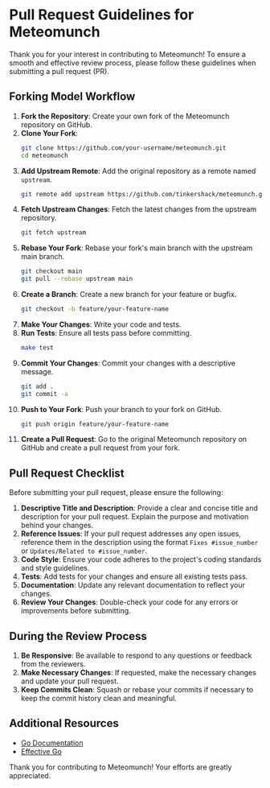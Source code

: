 # Pull Request Guidelines for Meteomunch

Thank you for your interest in contributing to Meteomunch! To ensure a smooth and effective review process, please follow these guidelines when submitting a pull request (PR).

## Forking Model Workflow

1. **Fork the Repository**: Create your own fork of the Meteomunch repository on GitHub.
2. **Clone Your Fork**:
    ```sh
    git clone https://github.com/your-username/meteomunch.git
    cd meteomunch
    ```
3. **Add Upstream Remote**: Add the original repository as a remote named `upstream`.
    ```sh
    git remote add upstream https://github.com/tinkershack/meteomunch.git
    ```
4. **Fetch Upstream Changes**: Fetch the latest changes from the upstream repository.
    ```sh
    git fetch upstream
    ```
5. **Rebase Your Fork**: Rebase your fork's main branch with the upstream main branch.
    ```sh
    git checkout main
    git pull --rebase upstream main
    ```
6. **Create a Branch**: Create a new branch for your feature or bugfix.
    ```sh
    git checkout -b feature/your-feature-name
    ```
7. **Make Your Changes**: Write your code and tests.
8. **Run Tests**: Ensure all tests pass before committing.
    ```sh
    make test
    ```
9. **Commit Your Changes**: Commit your changes with a descriptive message.
    ```sh
    git add .
    git commit -a 
    ```
10. **Push to Your Fork**: Push your branch to your fork on GitHub.
    ```sh
    git push origin feature/your-feature-name
    ```
11. **Create a Pull Request**: Go to the original Meteomunch repository on GitHub and create a pull request from your fork.

## Pull Request Checklist

Before submitting your pull request, please ensure the following:

1. **Descriptive Title and Description**: Provide a clear and concise title and description for your pull request. Explain the purpose and motivation behind your changes.
2. **Reference Issues**: If your pull request addresses any open issues, reference them in the description using the format `Fixes #issue_number` or `Updates/Related to #issue_number`.
3. **Code Style**: Ensure your code adheres to the project's coding standards and style guidelines.
4. **Tests**: Add tests for your changes and ensure all existing tests pass.
5. **Documentation**: Update any relevant documentation to reflect your changes.
6. **Review Your Changes**: Double-check your code for any errors or improvements before submitting.

## During the Review Process

1. **Be Responsive**: Be available to respond to any questions or feedback from the reviewers.
2. **Make Necessary Changes**: If requested, make the necessary changes and update your pull request.
3. **Keep Commits Clean**: Squash or rebase your commits if necessary to keep the commit history clean and meaningful.

## Additional Resources

- [Go Documentation](https://golang.org/doc/)
- [Effective Go](https://golang.org/doc/effective_go.html)

Thank you for contributing to Meteomunch! Your efforts are greatly appreciated.